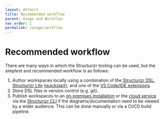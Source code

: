 ```yaml
---
layout: default
title: Recommended workflow
parent: Usage and Workflow
nav_order: 1
permalink: /usage/workflow
---
```


# Recommended workflow

There are many ways in which the Structurizr tooling can be used,
but the simplest and recommended workflow is as follows:

1. Author workspaces locally using a combination of the [Structurizr DSL](/dsl), [Structurizr Lite](/lite) ([quickstart](/lite/quickstart)), and one of the [VS Code/IDE extensions](/community#structurizr-dsl-editor-and-ide-plugins).
2. Store DSL files in version control (e.g. git).
3. Publish workspaces to an [on-premises installation](/onpremises) or the [cloud service](/cloud) via the [Structurizr CLI](/cli) if the diagrams/documentation need to be viewed by a wider audience. This can be done manually or via a CI/CD build pipeline.
